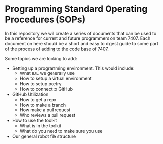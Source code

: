 # Programming Standard Operating Procedures (SOPs)

In this repository we will create a series of documents that can be used to be a reference for current and future programmers on team 7407. Each document on here should be a short and easy to digest guide to some part of the process of adding to the code base of 7407. 

Some topics we are looking to add:

* Setting up a programming environment. This would include:
	- What IDE we generally use
	- How to setup a virtual environment
	- How to setup poetry
	- How to connect to GitHub
* GitHub Utilization
	- How to get a repo
	- How to make a branch
	- How make a pull request
	- Who reviews a pull request
* How to use the toolkit
	- What is in the toolkit
	- What do you need to make sure you use
* Our general robot file structure